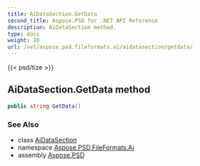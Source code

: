 ```yaml
---
title: AiDataSection.GetData
second_title: Aspose.PSD for .NET API Reference
description: AiDataSection method. 
type: docs
weight: 10
url: /net/aspose.psd.fileformats.ai/aidatasection/getdata/
---
```

{{< psd/tize >}}
## AiDataSection.GetData method

```csharp
public string GetData()
```

### See Also

* class [AiDataSection](../)
* namespace [Aspose.PSD.FileFormats.Ai](../../aidatasection/)
* assembly [Aspose.PSD](../../../)


